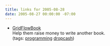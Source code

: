 ```yaml
---
title: links for 2005-08-28
date: 2005-08-27 00:00:00 -07:00
---
```


<ul class="delicious">
	<li>
		<div class="delicious-link"><a href="http://www.dropcash.com/campaign/David%20Plans%20Casal/gridflowbook/">GridFlowBook</a></div>
		<div class="delicious-extended">Help them raise money to write another book.</div>
		<div class="delicious-tags">(tags: <a href="http://del.icio.us/torrez/programming">programming</a> <a href="http://del.icio.us/torrez/dropcash">dropcash</a>)</div>
	</li>
</ul>
